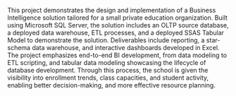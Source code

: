 This project demonstrates the design and implementation of a Business Intelligence solution tailored for a small private education organization. Built using Microsoft SQL Server, the solution includes an OLTP source database, a deployed data warehouse, ETL processes, and a deployed SSAS Tabular Model to demonstrate the solution. Deliverables include reporting, a star-schema data warehouse, and interactive dashboards developed in Excel. The project emphasizes end-to-end BI development, from data modeling to ETL scripting, and tabular data modeling showcasing the lifecycle of database development. Through this process, the school is given the visibility into enrollment trends, class capacities, and student activity, enabling better decision-making, and more effective resource planning.
